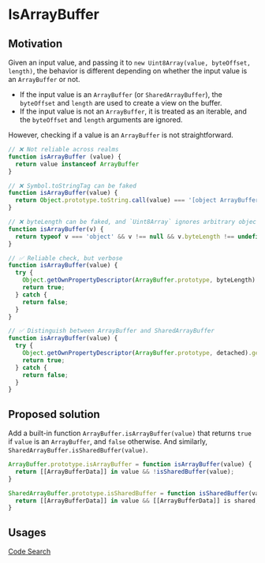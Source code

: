 # IsArrayBuffer

## Motivation

Given an input value, and passing it to `new Uint8Array(value, byteOffset, length)`, the behavior
is different depending on whether the input value is an `ArrayBuffer` or not.

- If the input value is an `ArrayBuffer` (or `SharedArrayBuffer`), the `byteOffset` and `length` are
  used to create a view on the buffer.
- If the input value is not an `ArrayBuffer`, it is treated as an iterable, and the `byteOffset` and
  `length` arguments are ignored.

However, checking if a value is an `ArrayBuffer` is not straightforward.

```js
// ❌ Not reliable across realms
function isArrayBuffer (value) {
  return value instanceof ArrayBuffer
}

// ❌ Symbol.toStringTag can be faked
function isArrayBuffer(value) {
  return Object.prototype.toString.call(value) === '[object ArrayBuffer]';
}

// ❌ byteLength can be faked, and `Uint8Array` ignores arbitrary objects with a `byteLength` property
function isArrayBuffer(v) {
  return typeof v === 'object' && v !== null && v.byteLength !== undefined;
}

// ✅ Reliable check, but verbose
function isArrayBuffer(value) {
  try {
    Object.getOwnPropertyDescriptor(ArrayBuffer.prototype, byteLength).get.call(value);
    return true;
  } catch {
    return false;
  }
}

// ✅ Distinguish between ArrayBuffer and SharedArrayBuffer
function isArrayBuffer(value) {
  try {
    Object.getOwnPropertyDescriptor(ArrayBuffer.prototype, detached).get.call(value);
    return true;
  } catch {
    return false;
  }
}
```

## Proposed solution

Add a built-in function `ArrayBuffer.isArrayBuffer(value)` that returns `true` if `value` is an `ArrayBuffer`,
and `false` otherwise. And similarly, `SharedArrayBuffer.isSharedBuffer(value)`.

```js
ArrayBuffer.prototype.isArrayBuffer = function isArrayBuffer(value) {
  return [[ArrayBufferData]] in value && !isSharedBuffer(value);
}

SharedArrayBuffer.prototype.isSharedBuffer = function isSharedBuffer(value) {
  return [[ArrayBufferData]] in value && [[ArrayBufferData]] is shared;
}
```

## Usages

[Code Search](https://github.com/search?type=code&q=isarraybuffer+%28lang%3AJavaScript+OR+lang%3ATypeScript+%29)


